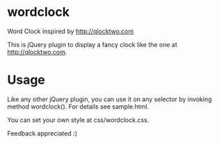 wordclock
=========

Word Clock inspired by http://qlocktwo.com

This is jQuery plugin to display a fancy clock like the one at http://qlocktwo.com.

Usage
=====

Like any other jQuery plugin, you can use it on any selector by invoking method wordclock(). For details see sample.html.

You can set your own style at css/wordclock.css.

Feedback appreciated :)
